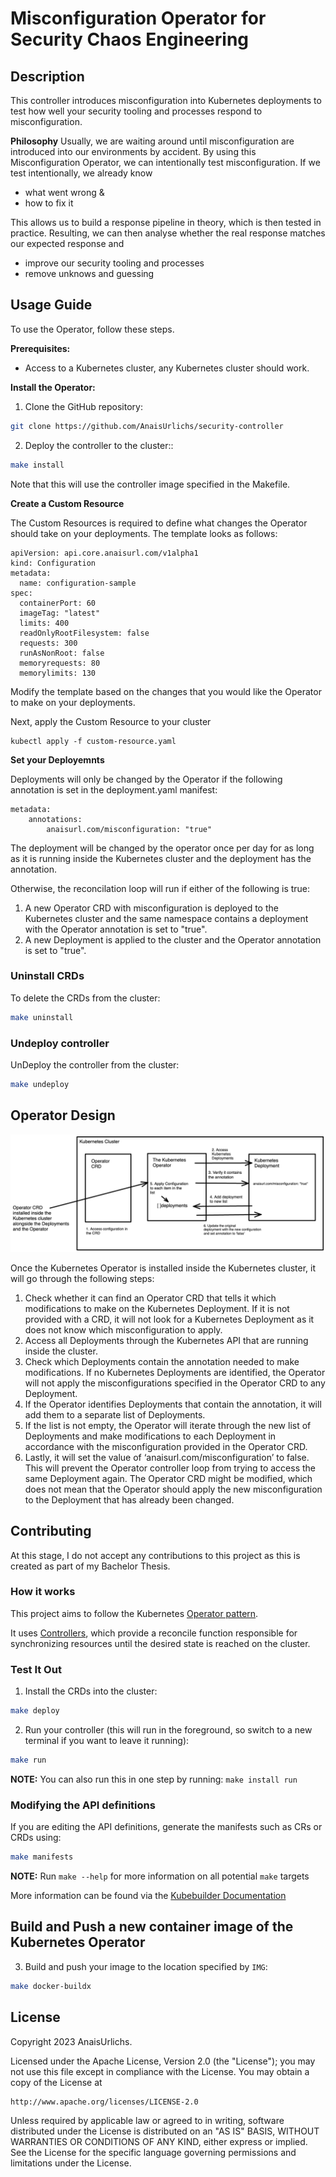 # Misconfiguration Operator for Security Chaos Engineering

## Description

This controller introduces misconfiguration into Kubernetes deployments to test how well your security tooling and processes respond to misconfiguration.

**Philosophy**
Usually, we are waiting around until misconfiguration are introduced into our environments by accident. By using this Misconfiguration Operator, we can intentionally test misconfiguration.
If we test intentionally, we already know
- what went wrong &
- how to fix it

This allows us to build a response pipeline in theory, which is then tested in practice.
Resulting, we can then analyse whether the real response matches our expected response and
- improve our security tooling and processes
- remove unknows and guessing

## Usage Guide
To use the Operator, follow these steps.

**Prerequisites:**
- Access to a Kubernetes cluster, any Kubernetes cluster should work.

**Install the Operator:**

1. Clone the GitHub repository:

```sh
git clone https://github.com/AnaisUrlichs/security-controller
```

2.  Deploy the controller to the cluster::

```sh
make install
```

Note that this will use the controller image specified in the Makefile.

**Create a Custom Resource**

The Custom Resources is required to define what changes the Operator should take on your deployments. The template looks as follows:
```
apiVersion: api.core.anaisurl.com/v1alpha1
kind: Configuration
metadata:
  name: configuration-sample
spec:
  containerPort: 60
  imageTag: "latest"
  limits: 400
  readOnlyRootFilesystem: false
  requests: 300
  runAsNonRoot: false
  memoryrequests: 80
  memorylimits: 130
```

Modify the template based on the changes that you would like the Operator to make on your deployments. 

Next, apply the Custom Resource to your cluster
```
kubectl apply -f custom-resource.yaml
```

**Set your Deployemnts**

Deployments will only be changed by the Operator if the following annotation is set in the deployment.yaml manifest:
```
metadata:
    annotations:
        anaisurl.com/misconfiguration: "true"
```

The deployment will be changed by the operator once per day for as long as it is running inside the Kubernetes cluster and the deployment has the annotation.

Otherwise, the reconcilation loop will run if either of the following is true:
1. A new Operator CRD with misconfiguration is deployed to the Kubernetes cluster and the same namespace contains a deployment with the Operator annotation is set to "true".
2. A new Deployment is applied to the cluster and the Operator annotation is set to "true".

### Uninstall CRDs
To delete the CRDs from the cluster:

```sh
make uninstall
```

### Undeploy controller
UnDeploy the controller from the cluster:

```sh
make undeploy
```

## Operator Design

![Operator Process Overview](./assets/operator-process-crd.png)

Once the Kubernetes Operator is installed inside the Kubernetes cluster, it will go through the following steps:

1. Check whether it can find an Operator CRD that tells it which modifications to make on the Kubernetes Deployment. If it is not provided with a CRD, it will not look for a Kubernetes Deployment as it does not know which misconfiguration to apply.
2. Access all Deployments through the Kubernetes API that are running inside the cluster.
3. Check which Deployments contain the annotation needed to make modifications. If no Kubernetes Deployments are identified, the Operator will not apply the misconfigurations specified in the Operator CRD to any Deployment.
4. If the Operator identifies Deployments that contain the annotation, it will add them to a separate list of Deployments.
5. If the list is not empty, the Operator will iterate through the new list of Deployments and make modifications to each Deployment in accordance with the misconfiguration provided in the Operator CRD.
6. Lastly, it will set the value of ‘anaisurl.com/misconfiguration’ to false. This will prevent the Operator controller loop from trying to access the same Deployment again. The Operator CRD might be modified, which does not mean that the Operator should apply the new misconfiguration to the Deployment that has already been changed.


## Contributing

At this stage, I do not accept any contributions to this project as this is created as part of my Bachelor Thesis.

### How it works
This project aims to follow the Kubernetes [Operator pattern](https://kubernetes.io/docs/concepts/extend-kubernetes/operator/).

It uses [Controllers](https://kubernetes.io/docs/concepts/architecture/controller/),
which provide a reconcile function responsible for synchronizing resources until the desired state is reached on the cluster.

### Test It Out
1. Install the CRDs into the cluster:

```sh
make deploy
```

2. Run your controller (this will run in the foreground, so switch to a new terminal if you want to leave it running):

```sh
make run
```

**NOTE:** You can also run this in one step by running: `make install run`

### Modifying the API definitions
If you are editing the API definitions, generate the manifests such as CRs or CRDs using:

```sh
make manifests
```

**NOTE:** Run `make --help` for more information on all potential `make` targets

More information can be found via the [Kubebuilder Documentation](https://book.kubebuilder.io/introduction.html)

## Build and Push a new container image of the Kubernetes Operator

3. Build and push your image to the location specified by `IMG`:

```sh
make docker-buildx
```

## License

Copyright 2023 AnaisUrlichs.

Licensed under the Apache License, Version 2.0 (the "License");
you may not use this file except in compliance with the License.
You may obtain a copy of the License at

    http://www.apache.org/licenses/LICENSE-2.0

Unless required by applicable law or agreed to in writing, software
distributed under the License is distributed on an "AS IS" BASIS,
WITHOUT WARRANTIES OR CONDITIONS OF ANY KIND, either express or implied.
See the License for the specific language governing permissions and
limitations under the License.

